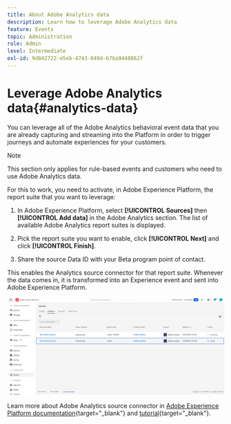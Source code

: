 ```yaml
---
title: About Adobe Analytics data
description: Learn how to leverage Adobe Analytics data
feature: Events
topic: Administration
role: Admin
level: Intermediate
exl-id: 9d842722-e5eb-4743-849d-b7ba9448062f
---
```

# Leverage Adobe Analytics data{#analytics-data}

You can leverage all of the Adobe Analytics behavioral event data that you are already capturing and streaming into the Platform in order to trigger journeys and automate experiences for your customers.

>[!NOTE]
>
>This section only applies for rule-based events and customers who need to use Adobe Analytics data.

For this to work, you need to activate, in Adobe Experience Platform, the report suite that you want to leverage:

1. In Adobe Experience Platform, select **[!UICONTROL Sources]** then **[!UICONTROL Add data]** in the Adobe Analytics section. The list of available Adobe Analytics report suites is displayed.

1. Pick the report suite you want to enable, click **[!UICONTROL Next]** and click **[!UICONTROL Finish]**. 

1. Share the source Data ID with your Beta program point of contact. 

This enables the Analytics source connector for that report suite. Whenever the data comes in, it is transformed into an Experience event and sent into Adobe Experience Platform. 

![](assets/jo-event9.png)

Learn more about Adobe Analytics source connector in  [Adobe Experience Platform documentation](https://experienceleague.adobe.com/docs/experience-platform/sources/connectors/adobe-applications/analytics.html){target="_blank"} and [tutorial](https://experienceleague.adobe.com/docs/experience-platform/sources/ui-tutorials/create/adobe-applications/analytics.html){target="_blank"}.
